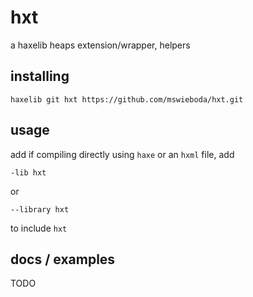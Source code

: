 # hxt

a haxelib heaps extension/wrapper, helpers

## installing

```
haxelib git hxt https://github.com/mswieboda/hxt.git
```

## usage

add if compiling directly using `haxe` or an `hxml` file, add

```
-lib hxt
```

or

```
--library hxt
```

to include `hxt`


## docs / examples

TODO
